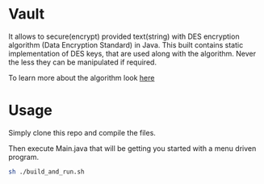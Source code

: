 # Vault
It allows to secure(encrypt) provided text(string) with DES encryption algorithm (Data Encryption Standard) in Java.
This built contains static implementation of DES keys, that are used along with the algorithm. Never the less they can be manipulated if required.

To learn more about the algorithm look [here](https://en.wikipedia.org/wiki/Data_Encryption_Standard)


# Usage
Simply clone this repo and compile the files.

Then execute Main.java that will be getting you started with a menu driven program.

```bash
sh ./build_and_run.sh
 ```




